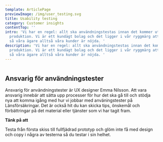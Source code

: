 ```yaml
---
template: ArticlePage
previewImage: /img/user_testing.svg
title: Usability testing
category: Customer insights
contentTop: ''
intro: 'Vi har en regel: allt ska användningstestas innan det kommer ut i
  produktion. Vi är ett kundägt bolag och det ligger i vår ryggmärg att se till
  så våra ägare alltså våra kunder är nöjda. '
description: 'Vi har en regel: allt ska användningstestas innan det kommer ut i
  produktion. Vi är ett kundägt bolag och det ligger i vår ryggmärg att se till
  så våra ägare alltså våra kunder är nöjda. '
---
```


<figure class="Image Image__border Image__wide"><img src="/img/a3-cheat-sheet-användningstester.png" srcset="/img/a3-cheat-sheet-användningstester.png 2x" alt=""><figcaption><div class="Image__caption"></div></figcaption></figure>

## Ansvarig för användningstester

Ansvarig för användningstester är UX designer Emma Nilsson. Att vara ansvarig innebär att sätta upp processer för hur det ska gå till och stödja nya att komma igång med hur vi jobbar med använingstester på Länsförsäkringar. Det är också hit du kan skicka tips, önskemål och förbättringar på det material eller tjänster som vi har tagit fram.

<div class="Callout"><strong class="Callout__title">Tänk på att </strong><p class="Callout__text">Testa från första skiss till fullfjädrad prototyp och glöm inte få med design och copy i några av testerna så du testar i sin helhet.</p></div>

